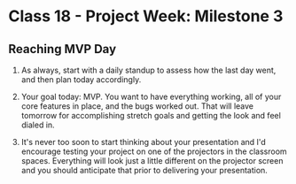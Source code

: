 # Class 18 -  Project Week: Milestone 3
## Reaching MVP Day

1. As always, start with a daily standup to assess how the last day went, and then plan today accordingly.

2. Your goal today: MVP. You want to have everything working, all of your core features in place, and the bugs worked out. That will leave tomorrow for accomplishing stretch goals and getting the look and feel dialed in.

3. It's never too soon to start thinking about your presentation and I'd encourage testing your project on one of the projectors in the classroom spaces. Everything will look just a little different on the projector screen and you should anticipate that prior to delivering your presentation.
